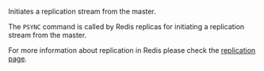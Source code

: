 Initiates a replication stream from the master.

The `PSYNC` command is called by Redis replicas for initiating a replication
stream from the master.

For more information about replication in Redis please check the
[replication page][tr].

[tr]: /topics/replication
